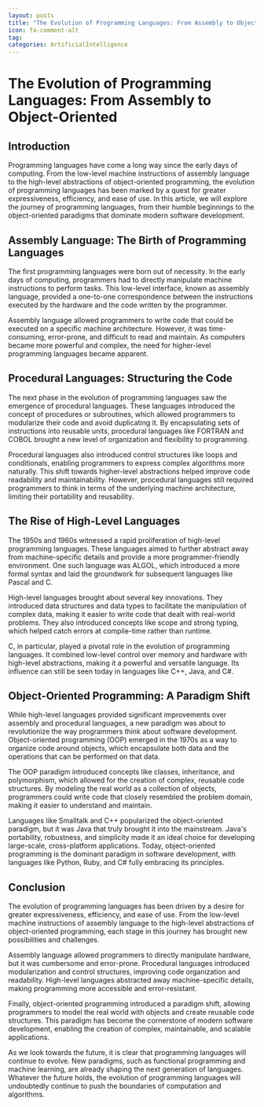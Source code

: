```yaml
---
layout: posts
title: "The Evolution of Programming Languages: From Assembly to ObjectOriented"
icon: fa-comment-alt
tag:      
categories: ArtificialIntelligence
---
```



# The Evolution of Programming Languages: From Assembly to Object-Oriented

## Introduction

Programming languages have come a long way since the early days of computing. From the low-level machine instructions of assembly language to the high-level abstractions of object-oriented programming, the evolution of programming languages has been marked by a quest for greater expressiveness, efficiency, and ease of use. In this article, we will explore the journey of programming languages, from their humble beginnings to the object-oriented paradigms that dominate modern software development.

## Assembly Language: The Birth of Programming Languages

The first programming languages were born out of necessity. In the early days of computing, programmers had to directly manipulate machine instructions to perform tasks. This low-level interface, known as assembly language, provided a one-to-one correspondence between the instructions executed by the hardware and the code written by the programmer.

Assembly language allowed programmers to write code that could be executed on a specific machine architecture. However, it was time-consuming, error-prone, and difficult to read and maintain. As computers became more powerful and complex, the need for higher-level programming languages became apparent.

## Procedural Languages: Structuring the Code

The next phase in the evolution of programming languages saw the emergence of procedural languages. These languages introduced the concept of procedures or subroutines, which allowed programmers to modularize their code and avoid duplicating it. By encapsulating sets of instructions into reusable units, procedural languages like FORTRAN and COBOL brought a new level of organization and flexibility to programming.

Procedural languages also introduced control structures like loops and conditionals, enabling programmers to express complex algorithms more naturally. This shift towards higher-level abstractions helped improve code readability and maintainability. However, procedural languages still required programmers to think in terms of the underlying machine architecture, limiting their portability and reusability.

## The Rise of High-Level Languages

The 1950s and 1960s witnessed a rapid proliferation of high-level programming languages. These languages aimed to further abstract away from machine-specific details and provide a more programmer-friendly environment. One such language was ALGOL, which introduced a more formal syntax and laid the groundwork for subsequent languages like Pascal and C.

High-level languages brought about several key innovations. They introduced data structures and data types to facilitate the manipulation of complex data, making it easier to write code that dealt with real-world problems. They also introduced concepts like scope and strong typing, which helped catch errors at compile-time rather than runtime.

C, in particular, played a pivotal role in the evolution of programming languages. It combined low-level control over memory and hardware with high-level abstractions, making it a powerful and versatile language. Its influence can still be seen today in languages like C++, Java, and C#.

## Object-Oriented Programming: A Paradigm Shift

While high-level languages provided significant improvements over assembly and procedural languages, a new paradigm was about to revolutionize the way programmers think about software development. Object-oriented programming (OOP) emerged in the 1970s as a way to organize code around objects, which encapsulate both data and the operations that can be performed on that data.

The OOP paradigm introduced concepts like classes, inheritance, and polymorphism, which allowed for the creation of complex, reusable code structures. By modeling the real world as a collection of objects, programmers could write code that closely resembled the problem domain, making it easier to understand and maintain.

Languages like Smalltalk and C++ popularized the object-oriented paradigm, but it was Java that truly brought it into the mainstream. Java's portability, robustness, and simplicity made it an ideal choice for developing large-scale, cross-platform applications. Today, object-oriented programming is the dominant paradigm in software development, with languages like Python, Ruby, and C# fully embracing its principles.

## Conclusion

The evolution of programming languages has been driven by a desire for greater expressiveness, efficiency, and ease of use. From the low-level machine instructions of assembly language to the high-level abstractions of object-oriented programming, each stage in this journey has brought new possibilities and challenges.

Assembly language allowed programmers to directly manipulate hardware, but it was cumbersome and error-prone. Procedural languages introduced modularization and control structures, improving code organization and readability. High-level languages abstracted away machine-specific details, making programming more accessible and error-resistant.

Finally, object-oriented programming introduced a paradigm shift, allowing programmers to model the real world with objects and create reusable code structures. This paradigm has become the cornerstone of modern software development, enabling the creation of complex, maintainable, and scalable applications.

As we look towards the future, it is clear that programming languages will continue to evolve. New paradigms, such as functional programming and machine learning, are already shaping the next generation of languages. Whatever the future holds, the evolution of programming languages will undoubtedly continue to push the boundaries of computation and algorithms.